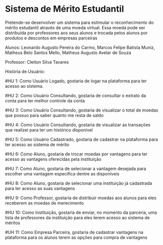 # Sistema de Mérito Estudantil

Pretende-se desenvolver um sistema para estimular o reconhecimento do mérito estudantil através de uma moeda virtual. Essa moeda pode ser distribuída por professores aos seus alunos e trocada pelos alunos por produtos e descontos em empresas parceiras

Alunos: Leonardo Augusto Pereira do Carmo, Marcos Felipe Batista Muniz, Matheus Belo Santos Mello, Matheus Augusto Avelar de Souza

Professor: Cleiton Silva Tavares

História de Usuário:

#HU 1: Como Usuário Logado, gostaria de logar na plataforma para ter acesso ao sistema.

#HU 2: Como Usuário Consultando, gostaria de consultar o extrato da conta para ter melhor controle da conta

#HU 3: Como Usuário Consultando, gostaria de visualizar o total de moedas que possuo para saber quanto me resta de saldo

#HU 4: Como Usuário Consultando, gostaria de visualizar as transações que realizei para ter um histórico disponível

#HU 5: Como Usuário Cadastrado, gostaria de cadastrar na plataforma para ter acesso ao sistema de mérito

#HU 6: Como Aluno, gostaria de trocar moedas por vantagens para ter acesso as vantagens oferecidas pela instituição 

#HU 7: Como Aluno, gostaria de selecionar a vantagem desejada para escolher uma vantagem específica dentre as disponíveis

#HU 8: Como Aluno, gostaria de selecionar uma instituição já cadastrada para ter acesso as suas vantagens

#HU 9: Como Professor, gostaria de distribuir moedas aos alunos para eles receberem as moedas de merecimento

#HU 10: Como Instituição, gostaria de enviar, no momento da parceria, uma lista de professores da instituição para eles terem acesso ao sistema de méritos

#UH 11: Como Empresa Parceira, gostaria de cadastrar vantagens na plataforma para os alunos terem as opções para compra de vantagens

